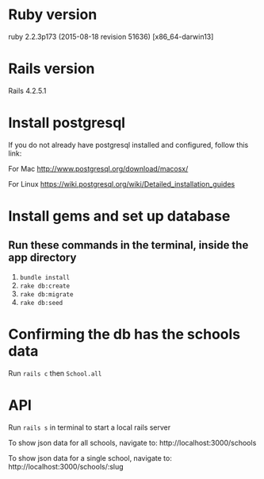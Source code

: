 # Ruby version
ruby 2.2.3p173 (2015-08-18 revision 51636) [x86_64-darwin13]

# Rails version
Rails 4.2.5.1

# Install postgresql
If you do not already have postgresql installed and configured, follow this link:

For Mac
http://www.postgresql.org/download/macosx/

For Linux
https://wiki.postgresql.org/wiki/Detailed_installation_guides

# Install gems and set up database
## Run these commands in the terminal, inside the app directory
1. `bundle install`
2. `rake db:create`
3. `rake db:migrate`
4. `rake db:seed`

# Confirming the db has the schools data
Run `rails c` then `School.all`

# API

Run `rails s` in terminal to start a local rails server

To show json data for all schools, navigate to:
http://localhost:3000/schools

To show json data for a single school, navigate to:
http://localhost:3000/schools/:slug

